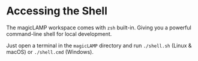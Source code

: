 # Accessing the Shell

The magicLAMP workspace comes with ```zsh``` built-in. Giving you a powerful command-line shell for local
development.

Just open a terminal in the ```magicLAMP``` directory and run ```./shell.sh``` (Linux & macOS) or
```./shell.cmd``` (Windows).